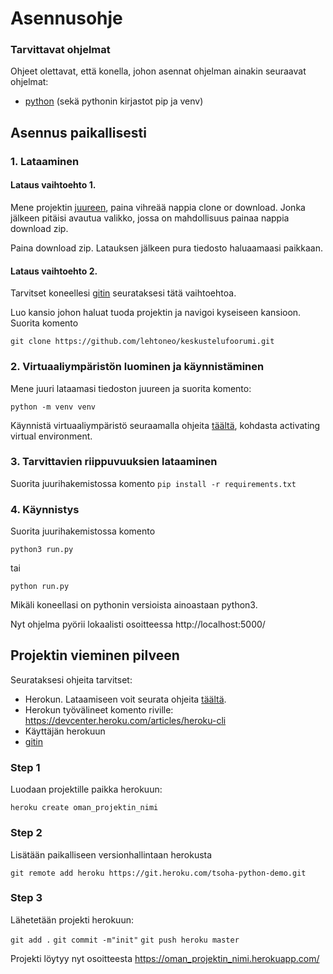 # Asennusohje

### Tarvittavat ohjelmat

Ohjeet olettavat, että konella, johon asennat ohjelman ainakin seuraavat ohjelmat: 


- [python](https://www.python.org/download) (sekä pythonin kirjastot pip ja venv)


## Asennus paikallisesti

### 1. Lataaminen

#### Lataus vaihtoehto 1.

Mene projektin [juureen](https://github.com/lehtoneo/keskustelufoorumi), paina vihreää nappia clone or download. Jonka jälkeen pitäisi avautua valikko, jossa on mahdollisuus painaa nappia download zip.


Paina download zip. Latauksen jälkeen pura tiedosto haluaamaasi paikkaan.

#### Lataus vaihtoehto 2.

Tarvitset koneellesi [gitin](https://git-scm.com/downloads/) seurataksesi tätä vaihtoehtoa.

Luo kansio johon haluat tuoda projektin ja navigoi kyseiseen kansioon. Suorita komento 

```git clone https://github.com/lehtoneo/keskustelufoorumi.git```

### 2. Virtuaaliympäristön luominen ja käynnistäminen

Mene juuri lataamasi tiedoston juureen ja suorita komento:

```python -m venv venv```

Käynnistä virtuaaliympäristö seuraamalla ohjeita [täältä](https://packaging.python.org/guides/installing-using-pip-and-virtual-environments/), kohdasta activating virtual environment. 


### 3. Tarvittavien riippuvuuksien lataaminen

Suorita juurihakemistossa komento 
```pip install -r requirements.txt```

### 4. Käynnistys

Suorita juurihakemistossa komento


```python3 run.py```

tai

```python run.py```

Mikäli koneellasi on pythonin versioista ainoastaan python3. 

Nyt ohjelma pyörii lokaalisti osoitteessa http://localhost:5000/ 

## Projektin vieminen pilveen 

Seurataksesi ohjeita tarvitset:
- Herokun. Lataamiseen voit seurata ohjeita [täältä](https://devcenter.heroku.com/articles/heroku-cli). 
- Herokun työvälineet komento riville: https://devcenter.heroku.com/articles/heroku-cli
- Käyttäjän herokuun
- [gitin](https://git-scm.com/downloads/)

### Step 1

Luodaan projektille paikka herokuun:

```heroku create oman_projektin_nimi``` 

### Step 2

Lisätään paikalliseen versionhallintaan herokusta

```git remote add heroku https://git.heroku.com/tsoha-python-demo.git```

### Step 3 

Lähetetään projekti herokuun:

```git add .```
```git commit -m"init"```
```git push heroku master```

Projekti löytyy nyt osoitteesta  https://oman_projektin_nimi.herokuapp.com/

